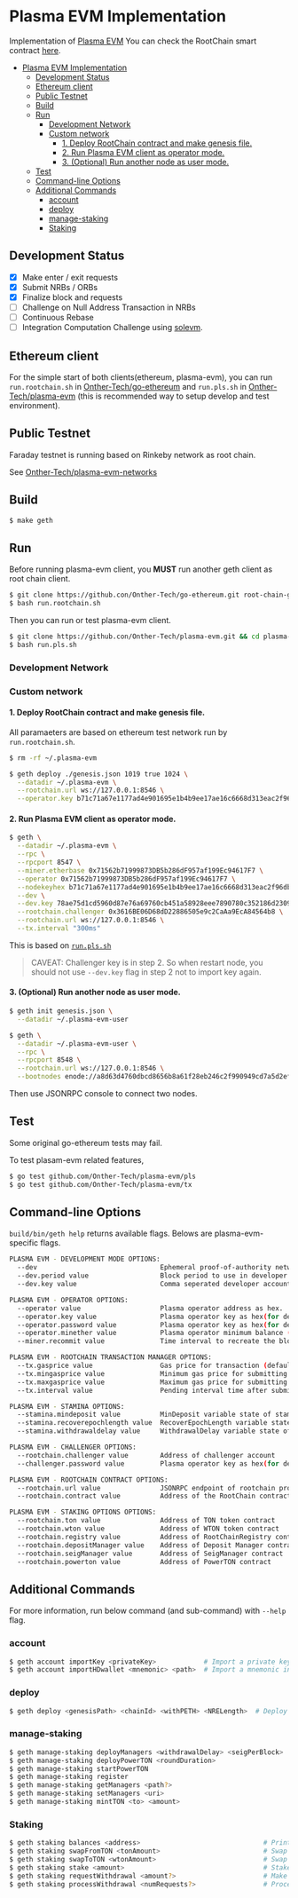 # Plasma EVM Implementation

Implementation of [Plasma EVM](https://hackmd.io/s/HyZ2ms8EX) You can check the RootChain smart contract [here](https://github.com/Onther-Tech/plasma-evm-contracts).

- [Plasma EVM Implementation](#plasma-evm-implementation)
  - [Development Status](#development-status)
  - [Ethereum client](#ethereum-client)
  - [Public Testnet](#public-testnet)
  - [Build](#build)
  - [Run](#run)
    - [Development Network](#development-network)
    - [Custom network](#custom-network)
      - [1. Deploy RootChain contract and make genesis file.](#1-deploy-rootchain-contract-and-make-genesis-file)
      - [2. Run Plasma EVM client as operator mode.](#2-run-plasma-evm-client-as-operator-mode)
      - [3. (Optional) Run another node as user mode.](#3-optional-run-another-node-as-user-mode)
  - [Test](#test)
  - [Command-line Options](#command-line-options)
  - [Additional Commands](#additional-commands)
    - [account](#account)
    - [deploy](#deploy)
    - [manage-staking](#manage-staking)
    - [Staking](#staking)

## Development Status
- [x] Make enter / exit requests
- [x] Submit NRBs / ORBs
- [x] Finalize block and requests
- [ ] Challenge on Null Address Transaction in NRBs
- [ ] Continuous Rebase
- [ ] Integration Computation Challenge using [solevm](https://github.com/Onther-Tech/solEVM).

## Ethereum client

For the simple start of both clients(ethereum, plasma-evm), you can run `run.rootchain.sh` in [Onther-Tech/go-ethereum](https://github.com/Onther-Tech/go-ethereum) and `run.pls.sh` in [Onther-Tech/plasma-evm](https://github.com/Onther-Tech/plasma-evm) (this is recommended way to setup develop and test environment).

## Public Testnet

Faraday testnet is running based on Rinkeby network as root chain.

See [Onther-Tech/plasma-evm-networks](https://github.com/Onther-Tech/plasma-evm-networks)

## Build

```bash
$ make geth
```

## Run

Before running plasma-evm client, you **MUST** run another geth client as root chain client.

```bash
$ git clone https://github.con/Onther-Tech/go-ethereum.git root-chain-geth && cd root-chain-geth
$ bash run.rootchain.sh
```

Then you can run  or test plasma-evm client.

```bash
$ git clone https://github.con/Onther-Tech/plasma-evm.git && cd plasma-evm
$ bash run.pls.sh
```

### Development Network

### Custom network

#### 1. Deploy RootChain contract and make genesis file.
All paramaeters are based on ethereum test network run by `run.rootchain.sh`.

```bash
$ rm -rf ~/.plasma-evm

$ geth deploy ./genesis.json 1019 true 1024 \
  --datadir ~/.plasma-evm \
  --rootchain.url ws://127.0.0.1:8546 \
  --operator.key b71c71a67e1177ad4e901695e1b4b9ee17ae16c6668d313eac2f96dbcda3f291
```

#### 2. Run Plasma EVM client as operator mode.
```bash
$ geth \
  --datadir ~/.plasma-evm \
  --rpc \
  --rpcport 8547 \
  --miner.etherbase 0x71562b71999873DB5b286dF957af199Ec94617F7 \
  --operator 0x71562b71999873DB5b286dF957af199Ec94617F7 \
  --nodekeyhex b71c71a67e1177ad4e901695e1b4b9ee17ae16c6668d313eac2f96dbcda3f49b\
  --dev \
  --dev.key 78ae75d1cd5960d87e76a69760cb451a58928eee7890780c352186d23094a114 \
  --rootchain.challenger 0x3616BE06D68dD22886505e9c2CaAa9EcA84564b8 \
  --rootchain.url ws://127.0.0.1:8546 \
  --tx.interval "300ms"
```
This is based on [`run.pls.sh`](./run.pls.sh)

> CAVEAT: Challenger key is in step 2. So when restart node, you should not use `--dev.key` flag in step 2 not to import key again.

#### 3. (Optional) Run another node as user mode.
```bash
$ geth init genesis.json \
  --datadir ~/.plasma-evm-user

$ geth \
  --datadir ~/.plasma-evm-user \
  --rpc \
  --rpcport 8548 \
  --rootchain.url ws://127.0.0.1:8546 \
  --bootnodes enode://a8d63d4760dbcd8656b8a61f28eb246c2f990949cd7a5d2efe483caa05a5381a61cfb30eb8622f4cb0909a6e94a82b7505fb5b2cd737398860f9369b3a8522ca@127.0.0.1:30305?discport=30305
```

Then use JSONRPC console to connect two nodes.

## Test

Some original go-ethereum tests may fail.


To test plasam-evm related features,
```bash
$ go test github.com/Onther-Tech/plasma-evm/pls
$ go test github.com/Onther-Tech/plasma-evm/tx
```


## Command-line Options

`build/bin/geth help` returns available flags. Belows are plasma-evm-specific flags.

```bash
PLASMA EVM - DEVELOPMENT MODE OPTIONS:
  --dev                               Ephemeral proof-of-authority network with a pre-funded developer account, mining enabled
  --dev.period value                  Block period to use in developer mode (0 = mine only if transaction pending) (default: 0)
  --dev.key value                     Comma seperated developer account key as hex(for dev)

PLASMA EVM - OPERATOR OPTIONS:
  --operator value                    Plasma operator address as hex.
  --operator.key value                Plasma operator key as hex(for dev)
  --operator.password value           Plasma operator key as hex(for dev)
  --operator.minether value           Plasma operator minimum balance (default = 0.5 ether) (default: "0.5")
  --miner.recommit value              Time interval to recreate the block being mined (default: 3s)

PLASMA EVM - ROOTCHAIN TRANSACTION MANAGER OPTIONS:
  --tx.gasprice value                 Gas price for transaction (default = 10 Gwei) (default: 0)
  --tx.mingasprice value              Minimum gas price for submitting a block (default = 1 Gwei) (default: 1000000000)
  --tx.maxgasprice value              Maximum gas price for submitting a block (default = 100 Gwei) (default: 100000000000)
  --tx.interval value                 Pending interval time after submitting a block (default = 10s). If block submit transaction is not mined in 2 intervals, gas price will be adjusted. See https://golang.org/pkg/time/#ParseDuration (default: 10s)

PLASMA EVM - STAMINA OPTIONS:
  --stamina.mindeposit value          MinDeposit variable state of stamina contract (default: 500000000000000000)
  --stamina.recoverepochlength value  RecoverEpochLength variable state of stamina contract (default: 10080)
  --stamina.withdrawaldelay value     WithdrawalDelay variable state of stamina contract (default: 30240)

PLASMA EVM - CHALLENGER OPTIONS:
  --rootchain.challenger value        Address of challenger account
  --challenger.password value         Plasma operator key as hex(for dev)

PLASMA EVM - ROOTCHAIN CONTRACT OPTIONS:
  --rootchain.url value               JSONRPC endpoint of rootchain provider. If URL is empty, ignore the provider.
  --rootchain.contract value          Address of the RootChain contract

PLASMA EVM - STAKING OPTIONS OPTIONS:
  --rootchain.ton value               Address of TON token contract
  --rootchain.wton value              Address of WTON token contract
  --rootchain.registry value          Address of RootChainRegistry contract
  --rootchain.depositManager value    Address of Deposit Manager contract
  --rootchain.seigManager value       Address of SeigManager contract
  --rootchain.powerton value          Address of PowerTON contract
```

## Additional Commands
For more information, run below command (and sub-command) with `--help` flag.

### account

```bash
$ geth account importKey <privateKey>            # Import a private key from hex key into a new account
$ geth account importHDwallet <mnemonic> <path>  # Import a mnemonic into a new account
```

### deploy
```bash
$ geth deploy <genesisPath> <chainId> <withPETH> <NRELength>  # Deploy RootChain contract and make genesis file
```

### manage-staking

```bash
$ geth manage-staking deployManagers <withdrawalDelay> <seigPerBlock>  # Deploy staking manager contracts (except PowerTON)
$ geth manage-staking deployPowerTON <roundDuration>                   # Deploy PowerTON contract
$ geth manage-staking startPowerTON                                    # Start PowerTON first round
$ geth manage-staking register                                         # Register RootChain contract
$ geth manage-staking getManagers <path?>                              # Get staking managers addresses in database
$ geth manage-staking setManagers <uri>                                # Set staking managers addresses in database
$ geth manage-staking mintTON <to> <amount>                            # Mint TON to account (for dev)
```

### Staking

```bash
$ geth staking balances <address>                               # Print balances of token and stake
$ geth staking swapFromTON <tonAmount>                          # Swap TON to WTON
$ geth staking swapToTON <wtonAmount>                           # Swap WTON to TON
$ geth staking stake <amount>                                   # Stake WTON
$ geth staking requestWithdrawal <amount?>                      # Make a withdrawal request
$ geth staking processWithdrawal <numRequests?>                 # Process pending withdrawals
```